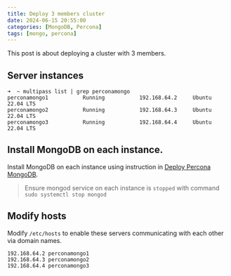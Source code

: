```yaml
---
title: Deploy 3 members cluster
date: 2024-06-15 20:55:00
categories: [MongoDB, Percona]
tags: [mongo, percona]
---
```


This post is about deploying a cluster with 3 members.

## Server instances

```console
➜  ~ multipass list | grep perconamongo
perconamongo1           Running           192.168.64.2     Ubuntu 22.04 LTS
perconamongo2           Running           192.168.64.3     Ubuntu 22.04 LTS
perconamongo3           Running           192.168.64.4     Ubuntu 22.04 LTS
```

## Install MongoDB on each instance.

Install MongoDB on each instance using instruction in [Deploy Percona MongoDB](/posts/deploy-percona-mongodb/).

> Ensure mongod service on each instance is `stopped` with command `sudo systemctl stop mongod`

## Modify hosts

Modify `/etc/hosts` to enable these servers communicating with each other via domain names.

```console
192.168.64.2 perconamongo1
192.168.64.3 perconamongo2
192.168.64.4 perconamongo3
```